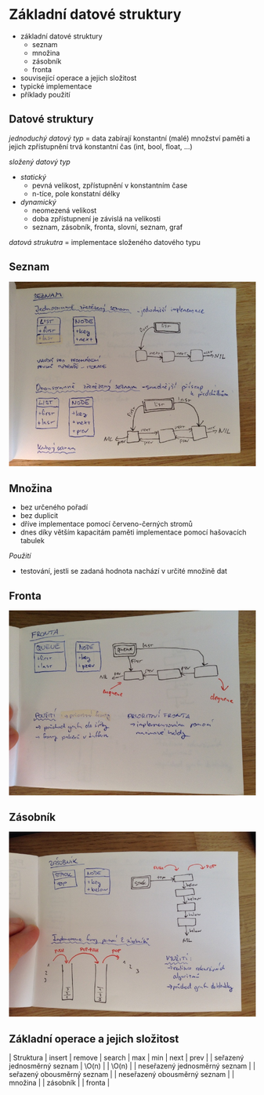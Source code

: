 # Základní datové struktury
- základní datové struktury
    - seznam
    - množina
    - zásobník
    - fronta
- související operace a jejich složitost
- typické implementace
- příklady použití

## Datové struktury
_jednoduchý datový typ_ = data zabírají konstantní (malé) množství paměti a jejich zpřístupnění trvá konstantní čas (int, bool, float, ...)

_složený datový typ_
- _statický_ 
    - pevná velikost, zpřístupnění v konstantním čase
    - n-tíce, pole konstatní délky
- _dynamický_
    - neomezená velikost
    - doba zpřístupnení je závislá na velikosti
    - seznam, zásobník, fronta, slovní, seznam, graf

_datová strukutra_ = implementace složeného datového typu

## Seznam
![](16/IMG_4738.JPG)

## Množina
- bez určeného pořadí
- bez duplicit
- dříve implementace pomocí červeno-černých stromů
- dnes díky větším kapacitám paměti implementace pomocí hašovacích tabulek


_Použití_
- testování, jestli se zadaná hodnota nachází v určité množině dat

## Fronta
![](16/IMG_4740.JPG)

## Zásobník
![](16/IMG_4741.JPG)

## Základní operace a jejich složitost

| Struktura                   | insert | remove | search | max | min | next | prev |
| seřazený jednosměrný seznam | \O(n)  |        | \O(n)  |
| neseřazený jednosměrný seznam |
| seřazený obousměrný seznam |
| neseřazený obousměrný seznam |
| množina |
| zásobník |
| fronta |